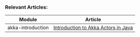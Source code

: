 ### Relevant Articles: 

Module | Article
--|--
akka-introduction | [Introduction to Akka Actors in Java](http://www.baeldung.com/akka-actors-java)